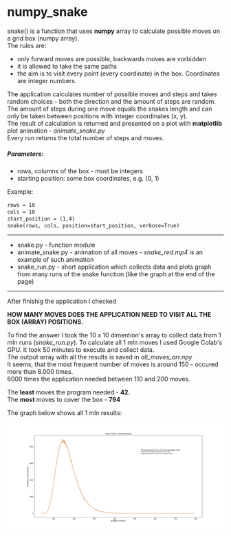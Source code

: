 # numpy_snake

snake() is a function that uses **numpy** array to calculate possible moves on a grid box (numpy array).<br>
The rules are: 
- only forward moves are possible, backwards moves are vorbidden 
- it is allowed to take the same paths
- the aim is to visit every point (every coordinate) in the box. Coordinates are integer numbers.

The application calculates number of possible moves and steps and takes random choices - 
both the direction and the amount of steps are random.
The amount of steps during one move equals the snakes length and can only be taken between positions 
with integer coordinates (x, y).<br>
The result of calculation is returned and presented on a plot with **matplotlib** plot animation - _animate_snake.py_ <br>
Every run returns the total number of steps and moves.

##### Parameters: 

- rows, columns of the box - must be integers
- starting position: some box coordinates, e.g. (0, 1)

Example:
```
rows = 10
cols = 10
start_position = (1,4)
snake(rows, cols, position=start_position, verbose=True)
```
----
- snake.py - function module
- animate_snake.py - animation of all moves - _snake_red.mp4_ is an example of such animation
- snake_run.py - short application which collects data and plots graph from many runs of the snake function (like the graph at the end of the page)
----
After finishig the application I checked

**HOW MANY MOVES DOES THE APPLICATION NEED TO VISIT ALL THE BOX (ARRAY) POSITIONS.**

To find the answer I took the 10 x 10 dimention's array to collect data from 1 mln runs (_snake_run.py_).
To calculate all 1 mln moves I used Google Colab's GPU. It took 50 minutes to execute and collect data.<br>
The output array with all the results is saved in _all_moves_arr.npy_<br>
It seems, that the most frequent number of moves is around 150 - occured more than 8.000 times.<br>
6000 times the application needed between 110 and 200 moves.

The **least** moves the program needed - **42.**<br>
The **most** moves to cover the box -  **794**

The graph below shows all 1 mln results:

![Number of moves plot](snake_plot_1mln.png)

